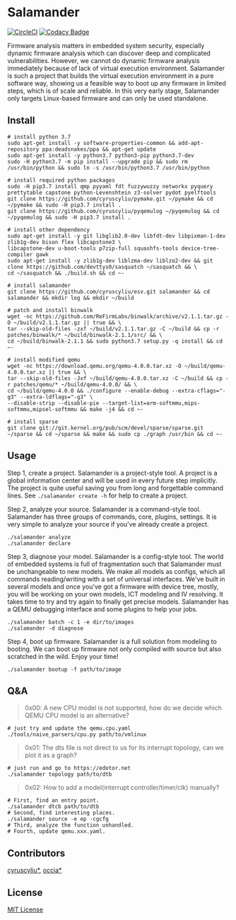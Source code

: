 # Salamander

[![CircleCI](https://circleci.com/gh/cyruscyliu/esv/tree/master.svg?style=svg&circle-token=7f12caaa351d02731d57d8165e634dc3e3537d33)](https://circleci.com/gh/cyruscyliu/esv/tree/master)
[![Codacy Badge](https://api.codacy.com/project/badge/Grade/a7aacb11a3b14a7d8e069d8a440a43c0)](https://www.codacy.com?utm_source=github.com&amp;utm_medium=referral&amp;utm_content=cyruscyliu/esv&amp;utm_campaign=Badge_Grade)

Firmware analysis matters in embedded system security, especially dynamic firmware analysis which can
discover deep and complicated vulnerabilities. However, we cannot do dynamic firmware analysis immediately
because of lack of virtual execution environment. Salamander is such a project that builds the virtual
execution environment in a pure software way, showing us a feasible way to boot up any firmware in
limited steps, which is of scale and reliable. In this very early stage, Salamander only targets Linux-based
firmware and can only be used standalone.

## Install

```shell script
# install python 3.7
sudo apt-get install -y software-properties-common && add-apt-repository ppa:deadsnakes/ppa && apt-get update
sudo apt-get install -y python3.7 python3-pip python3.7-dev
sudo -H python3.7 -m pip install --upgrade pip && sudo rm /usr/bin/python && sudo ln -s /usr/bin/python3.7 /usr/bin/python

# install required python packages
sudo -H pip3.7 install qmp pyyaml fdt fuzzywuzzy networkx pyquery prettytable capstone python-Levenshtein z3-solver pydot pyelftools
git clone https://github.com/cyruscyliu/pymake.git ~/pymake && cd ~/pymake && sudo -H pip3.7 install .
git clone https://github.com/cyruscyliu/pyqemulog ~/pyqemulog && cd ~/pyqemulog && sudo -H pip3.7 install .

# install other dependency
sudo apt-get install -y git libglib2.0-dev libfdt-dev libpixman-1-dev zlib1g-dev bison flex libcapstone3 \
libcapstone-dev u-boot-tools p7zip-full squashfs-tools device-tree-compiler gawk
sudo apt-get install -y zlib1g-dev liblzma-dev liblzo2-dev && git clone https://github.com/devttys0/sasquatch ~/sasquatch && \
cd ~/sasquatch && ./build.sh && cd ~-

# install salamander
git clone https://github.com/cyruscyliu/esv.git salamander && cd salamander && mkdir log && mkdir ~/build

# patch and install binwalk
wget -nc https://github.com/ReFirmLabs/binwalk/archive/v2.1.1.tar.gz -O ~/build/v2.1.1.tar.gz || true && \
tar --skip-old-files -zxf ~/build/v2.1.1.tar.gz -C ~/build && cp -r patches/binwalk/* ~/build/binwalk-2.1.1/src/ && \
cd ~/build/binwalk-2.1.1 && sudo python3.7 setup.py -q install && cd ~-

# install modified qemu
wget -nc https://download.qemu.org/qemu-4.0.0.tar.xz -O ~/build/qemu-4.0.0.tar.xz || true && \
tar --skip-old-files -Jxf ~/build/qemu-4.0.0.tar.xz -C ~/build && cp -r patches/qemu/* ~/build/qemu-4.0.0/ && \
cd ~/build/qemu-4.0.0 && ./configure --enable-debug --extra-cflags="-g3" --extra-ldflags="-g3" \
--disable-strip --disable-pie --target-list=arm-softmmu,mips-softmmu,mipsel-softmmu && make -j4 && cd ~-

# install sparse
git clone git://git.kernel.org/pub/scm/devel/sparse/sparse.git ~/sparse && cd ~/sparse && make && sudo cp ./graph /usr/bin && cd ~-
```

## Usage

Step 1, create a project. Salamander is a project-style tool. A project is a global information
center and will be used in every future step implicitly. The project is quite useful saving you
from long and forgettable command lines. See `./salamander create -h` for help to create a project.

Step 2, analyze your source. Salamander is a command-style tool. Salamander has three groups of
commands, core, plugins, settings. It is very simple to analyze your source if you've already create a project.

```
./salamander analyze
./salamander declare
```

Step 3, diagnose your model. Salamander is a config-style tool. The world of embedded systems is
full of fragmentation such that Salamander must be unchangeable to new models. We make all models
as configs, which all commands reading/writing  with a set of universal interfaces. We've built in
several models and once you've got a firmware with device tree, mostly, you will be working on your
own models, ICT modeling and IV resolving. It takes time to try and try again to finally get precise
models. Salamander has a QEMU debugging interface and some plugins to help your jobs.


```
./salamander batch -c 1 -e dir/to/images
./salamander -d diagnose
```

Step 4, boot up firmware. Salamander is a full solution from modeling to booting. We can boot up
firmware not only compiled with source but also scratched in the wild. Enjoy your time!

```
./salamander bootup -f path/to/image
```

## Q&A

>0x00: A new CPU model is not supported, how do we decide which QEMU CPU model is an alternative?
```
# just try and update the qemu.cpu.yaml
./tools/naive_parsers/cpu.py path/to/vmlinux
```

>0x01: The dts file is not direct to us for its interrupt topology, can we plot it as a graph?
```
# just run and go to https://edotor.net
./salamander topology path/to/dtb
```

>0x02: How to add a model(interrupt controller/timer/clk) manually?
```
# First, find an entry point.
./salamander dtcb path/to/dtb
# Second, find interesting places.
./salamander source -e ep -cgcfg
# Third, analyze the function unhandled.
# Fourth, update qemu.xxx.yaml.
```

## Contributors
[cyruscyliu*](https://github.com/cyruscyliu/esv), [occia*](https://github.com/occia)

## License
[MIT License](./LICENSE)

